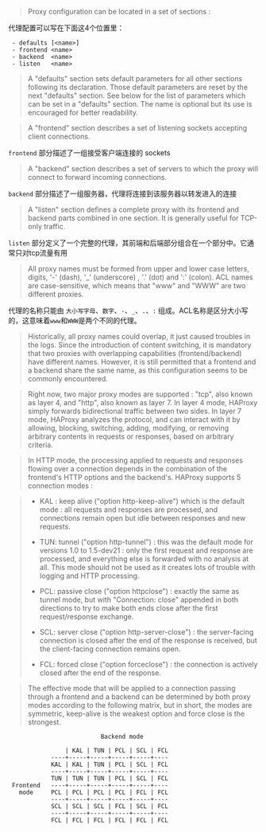 > Proxy configuration can be located in a set of sections :

代理配置可以写在下面这4个位置里：

```
 - defaults [<name>]
 - frontend <name>
 - backend  <name>
 - listen   <name>
```

> A "defaults" section sets default parameters for all other sections following its declaration. 
> Those default parameters are reset by the next "defaults" section. 
> See below for the list of parameters which can be set in a "defaults" section. 
> The name is optional but its use is encouraged for better readability.



> A "frontend" section describes a set of listening sockets accepting client connections.

`frontend` 部分描述了一组接受客户端连接的 sockets

> A "backend" section describes a set of servers to which the proxy will connect to forward incoming connections.

`backend` 部分描述了一组服务器，代理将连接到该服务器以转发进入的连接

> A "listen" section defines a complete proxy with its frontend and backend parts combined in one section. It is generally useful for TCP-only traffic.

`listen` 部分定义了一个完整的代理，其前端和后端部分组合在一个部分中。它通常只对tcp流量有用


> All proxy names must be formed from upper and lower case letters, digits, '-' (dash), '_' (underscore) , '.' (dot) and ':' (colon). ACL names are case-sensitive, which means that "www" and "WWW" are two different proxies.

代理的名称只能由 `大小写字母`、`数字`、`-`、`_`、`.`、`:` 组成。ACL名称是区分大小写的，这意味着`www`和`WWW`是两个不同的代理。

> Historically, all proxy names could overlap, it just caused troubles in the logs.  Since the introduction of content switching, it is mandatory that two proxies with overlapping capabilities (frontend/backend) have different names.  However, it is still permitted that a frontend and a backend share the same name, as this configuration seems to be commonly encountered.

> Right now, two major proxy modes are supported : "tcp", also known as layer 4, and "http", also known as layer 7. In layer 4 mode, HAProxy simply forwards bidirectional traffic between two sides. In layer 7 mode, HAProxy analyzes the
protocol, and can interact with it by allowing, blocking, switching, adding, modifying, or removing arbitrary contents in requests or responses, based on arbitrary criteria.

> In HTTP mode, the processing applied to requests and responses flowing over a connection depends in the combination of the frontend's HTTP options and the backend's. HAProxy supports 5 connection modes :

>  - KAL : keep alive ("option http-keep-alive") which is the default mode : all requests and responses are processed, and connections remain open but idle between responses and new requests.
>  
>  - TUN: tunnel ("option http-tunnel") : this was the default mode for versions 1.0 to 1.5-dev21 : only the first request and response are processed, and everything else is forwarded with no analysis at all. This mode should not be used as it creates lots of trouble with logging and HTTP processing.
>  
>  - PCL: passive close ("option httpclose") : exactly the same as tunnel mode, but with "Connection: close" appended in both directions to try to make both ends close after the first request/response exchange.
>  
>  - SCL: server close ("option http-server-close") : the server-facing connection is closed after the end of the response is received, but the client-facing connection remains open.
>  
>  - FCL: forced close ("option forceclose") : the connection is actively closed after the end of the response.

> The effective mode that will be applied to a connection passing through a frontend and a backend can be determined by both proxy modes according to the following matrix, but in short, the modes are symmetric, keep-alive is the weakest option and force close is the strongest.

```
                          Backend mode

                | KAL | TUN | PCL | SCL | FCL
            ----+-----+-----+-----+-----+----
            KAL | KAL | TUN | PCL | SCL | FCL
            ----+-----+-----+-----+-----+----
            TUN | TUN | TUN | PCL | SCL | FCL
 Frontend   ----+-----+-----+-----+-----+----
   mode     PCL | PCL | PCL | PCL | FCL | FCL
            ----+-----+-----+-----+-----+----
            SCL | SCL | SCL | FCL | SCL | FCL
            ----+-----+-----+-----+-----+----
            FCL | FCL | FCL | FCL | FCL | FCL
```

